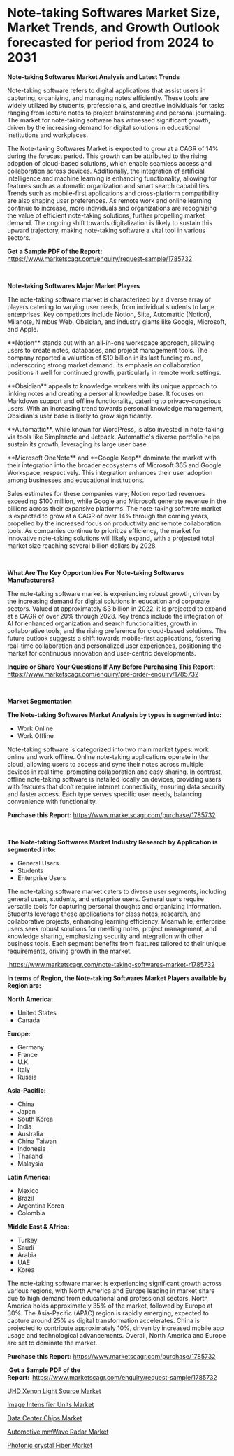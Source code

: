 <p><h1>Note-taking Softwares Market Size, Market Trends, and Growth Outlook forecasted for period from 2024 to 2031</h1></p><p><strong>Note-taking Softwares Market Analysis and Latest Trends</strong></p>
<p><p>Note-taking software refers to digital applications that assist users in capturing, organizing, and managing notes efficiently. These tools are widely utilized by students, professionals, and creative individuals for tasks ranging from lecture notes to project brainstorming and personal journaling. The market for note-taking software has witnessed significant growth, driven by the increasing demand for digital solutions in educational institutions and workplaces.</p><p>The Note-taking Softwares Market is expected to grow at a CAGR of 14% during the forecast period. This growth can be attributed to the rising adoption of cloud-based solutions, which enable seamless access and collaboration across devices. Additionally, the integration of artificial intelligence and machine learning is enhancing functionality, allowing for features such as automatic organization and smart search capabilities. Trends such as mobile-first applications and cross-platform compatibility are also shaping user preferences. As remote work and online learning continue to increase, more individuals and organizations are recognizing the value of efficient note-taking solutions, further propelling market demand. The ongoing shift towards digitalization is likely to sustain this upward trajectory, making note-taking software a vital tool in various sectors.</p></p>
<p><strong>Get a Sample PDF of the Report:&nbsp;</strong> <a href="https://www.marketscagr.com/enquiry/request-sample/1785732?utm_campaign=1529&utm_medium=2&utm_source=Github&utm_content=ia&utm_term=13102024&utm_id=note-taking-softwares">https://www.marketscagr.com/enquiry/request-sample/1785732</a></p>
<p>&nbsp;</p>
<p><strong>Note-taking Softwares Major Market Players</strong></p>
<p><p>The note-taking software market is characterized by a diverse array of players catering to varying user needs, from individual students to large enterprises. Key competitors include Notion, Slite, Automattic (Notion), Milanote, Nimbus Web, Obsidian, and industry giants like Google, Microsoft, and Apple.</p><p>**Notion** stands out with an all-in-one workspace approach, allowing users to create notes, databases, and project management tools. The company reported a valuation of $10 billion in its last funding round, underscoring strong market demand. Its emphasis on collaboration positions it well for continued growth, particularly in remote work settings.</p><p>**Obsidian** appeals to knowledge workers with its unique approach to linking notes and creating a personal knowledge base. It focuses on Markdown support and offline functionality, catering to privacy-conscious users. With an increasing trend towards personal knowledge management, Obsidian's user base is likely to grow significantly.</p><p>**Automattic**, while known for WordPress, is also invested in note-taking via tools like Simplenote and Jetpack. Automattic's diverse portfolio helps sustain its growth, leveraging its large user base.</p><p>**Microsoft OneNote** and **Google Keep** dominate the market with their integration into the broader ecosystems of Microsoft 365 and Google Workspace, respectively. This integration enhances their user adoption among businesses and educational institutions.</p><p>Sales estimates for these companies vary; Notion reported revenues exceeding $100 million, while Google and Microsoft generate revenue in the billions across their expansive platforms. The note-taking software market is expected to grow at a CAGR of over 14% through the coming years, propelled by the increased focus on productivity and remote collaboration tools. As companies continue to prioritize efficiency, the market for innovative note-taking solutions will likely expand, with a projected total market size reaching several billion dollars by 2028.</p></p>
<p>&nbsp;</p>
<p><strong>What Are The Key Opportunities For Note-taking Softwares Manufacturers?</strong></p>
<p><p>The note-taking software market is experiencing robust growth, driven by the increasing demand for digital solutions in education and corporate sectors. Valued at approximately $3 billion in 2022, it is projected to expand at a CAGR of over 20% through 2028. Key trends include the integration of AI for enhanced organization and search functionalities, growth in collaborative tools, and the rising preference for cloud-based solutions. The future outlook suggests a shift towards mobile-first applications, fostering real-time collaboration and personalized user experiences, positioning the market for continuous innovation and user-centric developments.</p></p>
<p><strong>Inquire or Share Your Questions If Any Before Purchasing This Report:</strong> <a href="https://www.marketscagr.com/enquiry/pre-order-enquiry/1785732?utm_campaign=1529&utm_medium=2&utm_source=Github&utm_content=ia&utm_term=13102024&utm_id=note-taking-softwares">https://www.marketscagr.com/enquiry/pre-order-enquiry/1785732</a></p>
<p>&nbsp;</p>
<p><strong>Market Segmentation</strong></p>
<p><strong>The Note-taking Softwares Market Analysis by types is segmented into:</strong></p>
<p><ul><li>Work Online</li><li>Work Offline</li></ul></p>
<p><p>Note-taking software is categorized into two main market types: work online and work offline. Online note-taking applications operate in the cloud, allowing users to access and sync their notes across multiple devices in real time, promoting collaboration and easy sharing. In contrast, offline note-taking software is installed locally on devices, providing users with features that don’t require internet connectivity, ensuring data security and faster access. Each type serves specific user needs, balancing convenience with functionality.</p></p>
<p><strong>Purchase this Report:&nbsp;</strong><a href="https://www.marketscagr.com/purchase/1785732?utm_campaign=1529&utm_medium=2&utm_source=Github&utm_content=ia&utm_term=13102024&utm_id=note-taking-softwares">https://www.marketscagr.com/purchase/1785732</a></p>
<p>&nbsp;</p>
<p><strong>The Note-taking Softwares Market Industry Research by Application is segmented into:</strong></p>
<p><ul><li>General Users</li><li>Students</li><li>Enterprise Users</li></ul></p>
<p><p>The note-taking software market caters to diverse user segments, including general users, students, and enterprise users. General users require versatile tools for capturing personal thoughts and organizing information. Students leverage these applications for class notes, research, and collaborative projects, enhancing learning efficiency. Meanwhile, enterprise users seek robust solutions for meeting notes, project management, and knowledge sharing, emphasizing security and integration with other business tools. Each segment benefits from features tailored to their unique requirements, driving growth in the market.</p></p>
<p><a href="https://www.marketscagr.com/note-taking-softwares-market-r1785732?utm_campaign=1529&utm_medium=2&utm_source=Github&utm_content=ia&utm_term=13102024&utm_id=note-taking-softwares">&nbsp;https://www.marketscagr.com/note-taking-softwares-market-r1785732</a></p>
<p><strong>In terms of Region, the Note-taking Softwares Market Players available by Region are:</strong></p>
<p>
    <p> <strong> North America: </strong>
        <ul>
            <li>United States</li>
            <li>Canada</li>
        </ul>
        </p> 
    <p> <strong> Europe: </strong>
        <ul>
            <li>Germany</li>
            <li>France</li>
            <li>U.K.</li>
            <li>Italy</li>
            <li>Russia</li>
        </ul>
        </p> 
    <p> <strong> Asia-Pacific: </strong>
        <ul>
            <li>China</li>
            <li>Japan</li>
            <li>South Korea</li>
            <li>India</li>
            <li>Australia</li>
            <li>China Taiwan</li>
            <li>Indonesia</li>
            <li>Thailand</li>
            <li>Malaysia</li>
        </ul>
        </p> 
    <p> <strong> Latin America: </strong>
        <ul>
            <li>Mexico</li>
            <li>Brazil</li>
            <li>Argentina Korea</li>
            <li>Colombia</li>
        </ul>
        </p> 
    <p> <strong> Middle East & Africa: </strong>
        <ul>
            <li>Turkey</li>
            <li>Saudi</li>
            <li>Arabia</li>
            <li>UAE</li>
            <li>Korea</li>
        </ul>
    </p>
    </p>
<p><p>The note-taking software market is experiencing significant growth across various regions, with North America and Europe leading in market share due to high demand from educational and professional sectors. North America holds approximately 35% of the market, followed by Europe at 30%. The Asia-Pacific (APAC) region is rapidly emerging, expected to capture around 25% as digital transformation accelerates. China is projected to contribute approximately 10%, driven by increased mobile app usage and technological advancements. Overall, North America and Europe are set to dominate the market.</p></p>
<p><strong>Purchase this Report: </strong><a href="https://www.marketscagr.com/purchase/1785732?utm_campaign=1529&utm_medium=2&utm_source=Github&utm_content=ia&utm_term=13102024&utm_id=note-taking-softwares">https://www.marketscagr.com/purchase/1785732</a></p>
<p>&nbsp;<strong>Get a Sample PDF of the Report:&nbsp;&nbsp;</strong><a href="https://www.marketscagr.com/enquiry/request-sample/1785732?utm_campaign=1529&utm_medium=2&utm_source=Github&utm_content=ia&utm_term=13102024&utm_id=note-taking-softwares">https://www.marketscagr.com/enquiry/request-sample/1785732</a></p>
<p><strong></strong></p>
<p><p><a href="https://github.com/Chiragrp22/Market-Research-Report-List-6/blob/main/uhd-xenon-light-source-market.md?utm_campaign=1529&utm_medium=2&utm_source=Github&utm_content=ia&utm_term=13102024&utm_id=note-taking-softwares">UHD Xenon Light Source Market</a></p><p><a href="https://www.linkedin.com/pulse/strategic-insights-global-image-intensifier-units-market-yvblf?utm_campaign=1529&utm_medium=2&utm_source=Github&utm_content=ia&utm_term=13102024&utm_id=note-taking-softwares">Image Intensifier Units Market</a></p><p><a href="https://www.linkedin.com/pulse/data-center-chips-market-global-insights-regional-analysis-2024-lfczf?utm_campaign=1529&utm_medium=2&utm_source=Github&utm_content=ia&utm_term=13102024&utm_id=note-taking-softwares">Data Center Chips Market</a></p><p><a href="https://www.linkedin.com/pulse/automotive-mmwave-radar-market-dynamics-application-types-emerging-ukwlf?utm_campaign=1529&utm_medium=2&utm_source=Github&utm_content=ia&utm_term=13102024&utm_id=note-taking-softwares">Automotive mmWave Radar Market</a></p><p><a href="https://www.linkedin.com/pulse/photonic-crystal-fiber-market-size-growth-trends-statistics-d9lrf?utm_campaign=1529&utm_medium=2&utm_source=Github&utm_content=ia&utm_term=13102024&utm_id=note-taking-softwares">Photonic crystal Fiber Market</a></p></p>